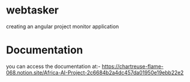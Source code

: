 # webtasker
creating an angular project monitor application

# Documentation
you can access the documentation at:-
https://chartreuse-flame-068.notion.site/Africa-AI-Project-2c6684b2a4dc457da01950e19ebb22e2
